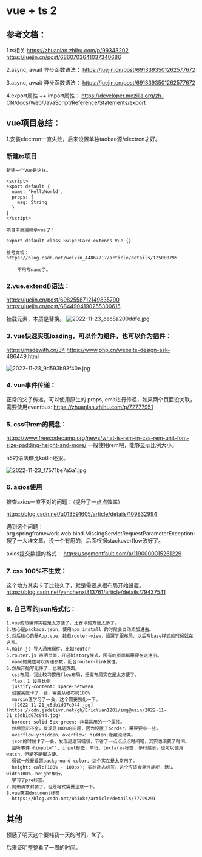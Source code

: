 # vue + ts 2

## 参考文档：
1.ts相关
https://zhuanlan.zhihu.com/p/99343202
https://juejin.cn/post/6860703641037340686

2.async, await 异步函数语法：
https://juejin.cn/post/6913393501262577672

3.async, await 异步函数语法：
https://juejin.cn/post/6913393501262577672

4.export属性 ++ import属性：
https://developer.mozilla.org/zh-CN/docs/Web/JavaScript/Reference/Statements/export

## vue项目总结：

1.安装electron一直失败，后来设置单独taobao源/electron才好。

### 新建ts项目


	新建一个Vue是这样。
		
	<script>
	export default {
	  name: 'HelloWorld',
	  props: {
	    msg: String
	  }
	}
	</script>
		
	项目中直接继承vue了：
		
	export default class SwiperCard extends Vue {}
		
	参考文档：
	https://blog.csdn.net/weixin_44867717/article/details/125080795
		
		不用写name了。


### 2.vue.extend()语法：

https://juejin.cn/post/6982558712149835790
https://juejin.cn/post/6844904190255300615

挂载元素，本质是替换。
![2022-11-23_cec8a200ddfe.jpg](https://cdn.jsdelivr.net/gh/EricYuan1201/img@main/2022-11-23_cec8a200ddfe.jpg)


### 3. vue快速实现loading，可以作为组件，也可以作为插件：

https://madewith.cn/34
https://www.php.cn/website-design-ask-486449.html

![2022-11-23_9d593b93f40e.jpg](https://cdn.jsdelivr.net/gh/EricYuan1201/img@main/2022-11-23_9d593b93f40e.jpg)


### 4. vue事件传递：

正常的父子传递，可以使用原生的 props, emit进行传递，如果两个页面没关联，需要使用eventbus:
https://zhuanlan.zhihu.com/p/72777951


### 5. css中rem的概念：

https://www.freecodecamp.org/news/what-is-rem-in-css-rem-unit-font-size-padding-height-and-more/
一般使用rem吧，能够显示比例大小。


h5的语法糖比kotlin还狠。

![2022-11-23_f7571be7a5a1.jpg](https://cdn.jsdelivr.net/gh/EricYuan1201/img@main/2022-11-23_f7571be7a5a1.jpg)

### 6. axios使用

排查axios一直不对的问题：（提升了一点点效率）

https://blog.csdn.net/u013591605/article/details/109832994

遇到这个问题：org.springframework.web.bind.MissingServletRequestParameterException:
搜了一大堆文章，没一个有用的，后面根据stackoverflow改好了。

axios提交数据的格式：
https://segmentfault.com/a/1190000015261229

### 7. css 100%不生效：

这个地方其实卡了比较久了，就是需要从根布局开始设置。
https://blog.csdn.net/yanchenxi313761/article/details/79437541

### 8. 自己写的json格式化：

	1.vue的热编译实在是太方便了，比安卓的方便太多了。
	2.核心是package.json，使用npm install 的时候会自动添加进去。
	3.然后核心的是App.vue，挂载router-view，设置了跟布局，以后写base样式的时候就在这写。
	4.main.js 导入通用组件，比如router
	5.router.js 声明页面，开启history模式，所有的页面都需要在这注册。
	  name的属性可以传递参数，配合router-link属性。
	6.然后开始写组件了，也就是页面。
	  css布局，我比较习惯用flex布局，垂直布局实在是太方便了。
	  flex：1 设置比例
	  justify-content: space-between
	  设置高度卡了一会，需要从根布局100%
	  margin值学习了一会，这个需要强化一下。
	  ![2022-11-21_c5db1d97c944.jpg](https://cdn.jsdelivr.net/gh/EricYuan1201/img@main/2022-11-21_c5db1d97c944.jpg)
	  border: solid 5px green; 非常常用的一个属性。
	  然后显示不全，发现是100%的问题，因为设置了border，需要要小一些。
	  overflow-y:hidden，overflow: hidden;隐藏滚动条。
	  json的时候卡了一会，发现是逻辑错误，节省了一点点点点时间吧，其实也浪费了时间。
	  监听事件 @input="", input标签，单行，textarea标签，多行展示。也可以使用watch，但是不是很方便。
	  调试一般是设置background color, 这个实在是太常用了。
	  height: calc(100% - 100px); 实时动态标签，这个应该会耗性能吧，默认width100%，height单行。
	  学习了pre标签。
	7.网络请求封装了，但是格式需要注意一下。
	8.vue获取document标签
	  https://blog.csdn.net/Wbiokr/article/details/77799291

## 其他

预感了明天这个要耗我一天的时间，fk了。
	
后来证明整整看了一周的时间。

